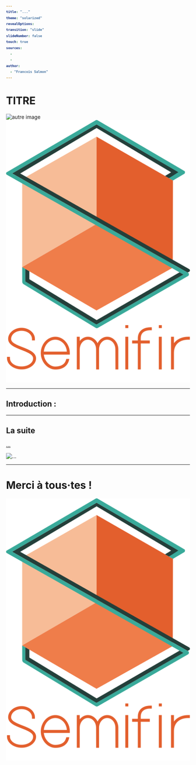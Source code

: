 ```yaml
---
title: "..."
theme: "solarized"
revealOptions:
transition: "slide"
slideNumber: false
touch: true
sources: 
  - 
  - 
author: 
  - "Francois Salmon"
---
```


<head>
  <link rel="stylesheet" href="https://maxcdn.bootstrapcdn.com/font-awesome/4.5.0/css/font-awesome.min.css">
</head>

<style type="text/css">
  body{
    position: relative;
    height: 100vh;
  }

  body:before{
    content: ' ';
    position: absolute;
    top: 0;
    bottom: 0;
    left: 0;
    right: 0;
    background: url(https://raw.githubusercontent.com/tamo-semifir/gcp-assets/main/logo_semifir.png) no-repeat center fixed;
    background-size: 75vh 45vw;
    opacity: 0.2
  }

  code {
    color: #EB5757;
    background-color: rgba(135,131,120,0.15);
    border-radius: 50px;
    font-size: 65%;
    font-weight: bolder
  }
</style>

# TITRE

![autre image](/assets/...) <!-- .element width="...%" align="left"-->
![semifir](/assets/logo_semifir.png) <!-- .element width="19%" align="right" -->

---

## Introduction :

---

## La suite

[...](01_....md)

![...](...) <!-- .element width="...%" -->

---

# Merci à tous·tes !

![semifir](/assets/logo_semifir.png) <!-- .element width="19%" align="center" -->
